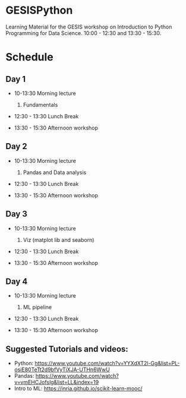 # GESISPython
Learning Material for the GESIS workshop on Introduction to Python Programming for Data Science.
10:00 - 12:30 and 13:30 - 15:30.

# Schedule

## Day 1

* 10-13:30 Morning lecture
    1. Fundamentals
  
* 12:30 - 13:30 Lunch Break
* 13:30 - 15:30 Afternoon workshop

## Day 2

* 10-13:30 Morning lecture
    1. Pandas and Data analysis
  
* 12:30 - 13:30 Lunch Break
* 13:30 - 15:30 Afternoon workshop

## Day 3

* 10-13:30 Morning lecture
    1. Viz (matplot lib and seaborn)
  
* 12:30 - 13:30 Lunch Break
* 13:30 - 15:30 Afternoon workshop

## Day 4

* 10-13:30 Morning lecture
    1. ML pipeline
  
* 12:30 - 13:30 Lunch Break
* 13:30 - 15:30 Afternoon workshop

## Suggested Tutorials and videos:

* Python: https://www.youtube.com/watch?v=YYXdXT2l-Gg&list=PL-osiE80TeTt2d9bfVyTiXJA-UTHn6WwU
* Pandas: https://www.youtube.com/watch?v=vmEHCJofslg&list=LL&index=19
* Intro to ML: https://inria.github.io/scikit-learn-mooc/
